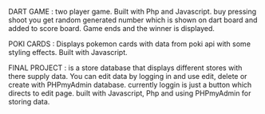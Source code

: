 DART GAME : two player game. Built with Php and Javascript.
buy pressing shoot you get random generated number which is shown on dart board and added to score board.
Game ends and the winner is displayed.

POKI CARDS : Displays pokemon cards with data from poki api with some styling effects. Built with Javascript.

FINAL PROJECT : is a store database that displays different stores with there supply data. 
You can edit data by logging in and use edit, delete or create with PHPmyAdmin database.
currently loggin is just a button which directs to edit page.
built with Javascript, Php and using PHPmyAdmin for storing data.
